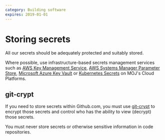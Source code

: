 ```yaml
---
category: Building software
expires: 2019-01-01
---
```

# Storing secrets

All our secrets should be adequately protected and suitably stored.

Where possible, use infrastructure-based secrets management services such as [AWS Key Management Service](https://aws.amazon.com/kms/), [AWS Systems Manager Parameter Store](https://docs.aws.amazon.com/systems-manager/latest/userguide/systems-manager-paramstore.html), [Microsoft Azure Key Vault](https://azure.microsoft.com/en-gb/services/key-vault/) or [Kubernetes Secrets](https://kubernetes.io/docs/concepts/configuration/secret/) on MOJ's Cloud Platforms.

## git-crypt

If you need to store secrets within Github.com, you must use [git-crypt](https://github.com/AGWA/git-crypt) to encrypt those secrets and control who has the ability to view (decrypt) those secrets.

You must never store secrets or otherwise sensitive information in code repositories.